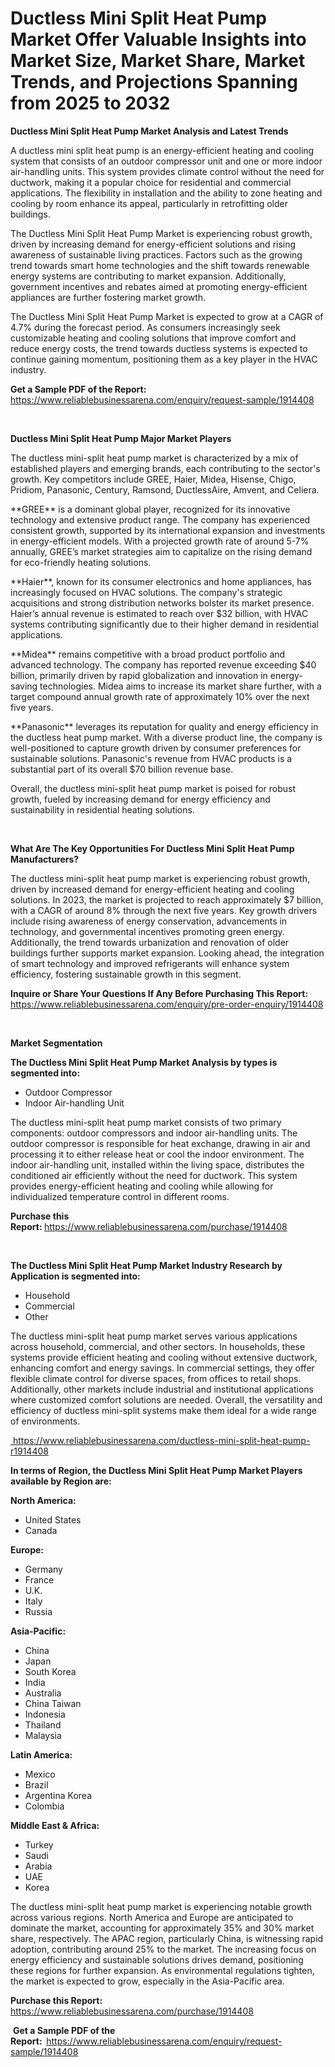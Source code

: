 <p><h1>Ductless Mini Split Heat Pump Market Offer Valuable Insights into Market Size, Market Share, Market Trends, and Projections Spanning from 2025 to 2032</h1></p><p><strong>Ductless Mini Split Heat Pump Market Analysis and Latest Trends</strong></p>
<p><p>A ductless mini split heat pump is an energy-efficient heating and cooling system that consists of an outdoor compressor unit and one or more indoor air-handling units. This system provides climate control without the need for ductwork, making it a popular choice for residential and commercial applications. The flexibility in installation and the ability to zone heating and cooling by room enhance its appeal, particularly in retrofitting older buildings.</p><p>The Ductless Mini Split Heat Pump Market is experiencing robust growth, driven by increasing demand for energy-efficient solutions and rising awareness of sustainable living practices. Factors such as the growing trend towards smart home technologies and the shift towards renewable energy systems are contributing to market expansion. Additionally, government incentives and rebates aimed at promoting energy-efficient appliances are further fostering market growth.</p><p>The Ductless Mini Split Heat Pump Market is expected to grow at a CAGR of 4.7% during the forecast period. As consumers increasingly seek customizable heating and cooling solutions that improve comfort and reduce energy costs, the trend towards ductless systems is expected to continue gaining momentum, positioning them as a key player in the HVAC industry.</p></p>
<p><strong>Get a Sample PDF of the Report:&nbsp;</strong> <a href="https://www.reliablebusinessarena.com/enquiry/request-sample/1914408?utm_campaign=3110&utm_medium=2&utm_source=Github&utm_content=ia&utm_term=16042025&utm_id=ductless-mini-split-heat-pump">https://www.reliablebusinessarena.com/enquiry/request-sample/1914408</a></p>
<p>&nbsp;</p>
<p><strong>Ductless Mini Split Heat Pump Major Market Players</strong></p>
<p><p>The ductless mini-split heat pump market is characterized by a mix of established players and emerging brands, each contributing to the sector's growth. Key competitors include GREE, Haier, Midea, Hisense, Chigo, Pridiom, Panasonic, Century, Ramsond, DuctlessAire, Amvent, and Celiera. </p><p>**GREE** is a dominant global player, recognized for its innovative technology and extensive product range. The company has experienced consistent growth, supported by its international expansion and investments in energy-efficient models. With a projected growth rate of around 5-7% annually, GREE’s market strategies aim to capitalize on the rising demand for eco-friendly heating solutions.</p><p>**Haier**, known for its consumer electronics and home appliances, has increasingly focused on HVAC solutions. The company's strategic acquisitions and strong distribution networks bolster its market presence. Haier’s annual revenue is estimated to reach over $32 billion, with HVAC systems contributing significantly due to their higher demand in residential applications.</p><p>**Midea** remains competitive with a broad product portfolio and advanced technology. The company has reported revenue exceeding $40 billion, primarily driven by rapid globalization and innovation in energy-saving technologies. Midea aims to increase its market share further, with a target compound annual growth rate of approximately 10% over the next five years.</p><p>**Panasonic** leverages its reputation for quality and energy efficiency in the ductless heat pump market. With a diverse product line, the company is well-positioned to capture growth driven by consumer preferences for sustainable solutions. Panasonic's revenue from HVAC products is a substantial part of its overall $70 billion revenue base.</p><p>Overall, the ductless mini-split heat pump market is poised for robust growth, fueled by increasing demand for energy efficiency and sustainability in residential heating solutions.</p></p>
<p>&nbsp;</p>
<p><strong>What Are The Key Opportunities For Ductless Mini Split Heat Pump Manufacturers?</strong></p>
<p><p>The ductless mini-split heat pump market is experiencing robust growth, driven by increased demand for energy-efficient heating and cooling solutions. In 2023, the market is projected to reach approximately $7 billion, with a CAGR of around 8% through the next five years. Key growth drivers include rising awareness of energy conservation, advancements in technology, and governmental incentives promoting green energy. Additionally, the trend towards urbanization and renovation of older buildings further supports market expansion. Looking ahead, the integration of smart technology and improved refrigerants will enhance system efficiency, fostering sustainable growth in this segment.</p></p>
<p><strong>Inquire or Share Your Questions If Any Before Purchasing This Report:</strong> <a href="https://www.reliablebusinessarena.com/enquiry/pre-order-enquiry/1914408?utm_campaign=3110&utm_medium=2&utm_source=Github&utm_content=ia&utm_term=16042025&utm_id=ductless-mini-split-heat-pump">https://www.reliablebusinessarena.com/enquiry/pre-order-enquiry/1914408</a></p>
<p>&nbsp;</p>
<p><strong>Market Segmentation</strong></p>
<p><strong>The Ductless Mini Split Heat Pump Market Analysis by types is segmented into:</strong></p>
<p><ul><li>Outdoor Compressor</li><li>Indoor Air-handling Unit</li></ul></p>
<p><p>The ductless mini-split heat pump market consists of two primary components: outdoor compressors and indoor air-handling units. The outdoor compressor is responsible for heat exchange, drawing in air and processing it to either release heat or cool the indoor environment. The indoor air-handling unit, installed within the living space, distributes the conditioned air efficiently without the need for ductwork. This system provides energy-efficient heating and cooling while allowing for individualized temperature control in different rooms.</p></p>
<p><strong>Purchase this Report:&nbsp;</strong><a href="https://www.reliablebusinessarena.com/purchase/1914408?utm_campaign=3110&utm_medium=2&utm_source=Github&utm_content=ia&utm_term=16042025&utm_id=ductless-mini-split-heat-pump">https://www.reliablebusinessarena.com/purchase/1914408</a></p>
<p>&nbsp;</p>
<p><strong>The Ductless Mini Split Heat Pump Market Industry Research by Application is segmented into:</strong></p>
<p><ul><li>Household</li><li>Commercial</li><li>Other</li></ul></p>
<p><p>The ductless mini-split heat pump market serves various applications across household, commercial, and other sectors. In households, these systems provide efficient heating and cooling without extensive ductwork, enhancing comfort and energy savings. In commercial settings, they offer flexible climate control for diverse spaces, from offices to retail shops. Additionally, other markets include industrial and institutional applications where customized comfort solutions are needed. Overall, the versatility and efficiency of ductless mini-split systems make them ideal for a wide range of environments.</p></p>
<p><a href="https://www.reliablebusinessarena.com/ductless-mini-split-heat-pump-r1914408?utm_campaign=3110&utm_medium=2&utm_source=Github&utm_content=ia&utm_term=16042025&utm_id=ductless-mini-split-heat-pump">&nbsp;https://www.reliablebusinessarena.com/ductless-mini-split-heat-pump-r1914408</a></p>
<p><strong>In terms of Region, the Ductless Mini Split Heat Pump Market Players available by Region are:</strong></p>
<p>
    <p> <strong> North America: </strong>
        <ul>
            <li>United States</li>
            <li>Canada</li>
        </ul>
        </p> 
    <p> <strong> Europe: </strong>
        <ul>
            <li>Germany</li>
            <li>France</li>
            <li>U.K.</li>
            <li>Italy</li>
            <li>Russia</li>
        </ul>
        </p> 
    <p> <strong> Asia-Pacific: </strong>
        <ul>
            <li>China</li>
            <li>Japan</li>
            <li>South Korea</li>
            <li>India</li>
            <li>Australia</li>
            <li>China Taiwan</li>
            <li>Indonesia</li>
            <li>Thailand</li>
            <li>Malaysia</li>
        </ul>
        </p> 
    <p> <strong> Latin America: </strong>
        <ul>
            <li>Mexico</li>
            <li>Brazil</li>
            <li>Argentina Korea</li>
            <li>Colombia</li>
        </ul>
        </p> 
    <p> <strong> Middle East & Africa: </strong>
        <ul>
            <li>Turkey</li>
            <li>Saudi</li>
            <li>Arabia</li>
            <li>UAE</li>
            <li>Korea</li>
        </ul>
    </p>
    </p>
<p><p>The ductless mini-split heat pump market is experiencing notable growth across various regions. North America and Europe are anticipated to dominate the market, accounting for approximately 35% and 30% market share, respectively. The APAC region, particularly China, is witnessing rapid adoption, contributing around 25% to the market. The increasing focus on energy efficiency and sustainable solutions drives demand, positioning these regions for further expansion. As environmental regulations tighten, the market is expected to grow, especially in the Asia-Pacific area.</p></p>
<p><strong>Purchase this Report: </strong><a href="https://www.reliablebusinessarena.com/purchase/1914408?utm_campaign=3110&utm_medium=2&utm_source=Github&utm_content=ia&utm_term=16042025&utm_id=ductless-mini-split-heat-pump">https://www.reliablebusinessarena.com/purchase/1914408</a></p>
<p>&nbsp;<strong>Get a Sample PDF of the Report:&nbsp;&nbsp;</strong><a href="https://www.reliablebusinessarena.com/enquiry/request-sample/1914408?utm_campaign=3110&utm_medium=2&utm_source=Github&utm_content=ia&utm_term=16042025&utm_id=ductless-mini-split-heat-pump">https://www.reliablebusinessarena.com/enquiry/request-sample/1914408</a></p>
<p><strong></strong></p>
<p><p></p><p></p><p></p></p>